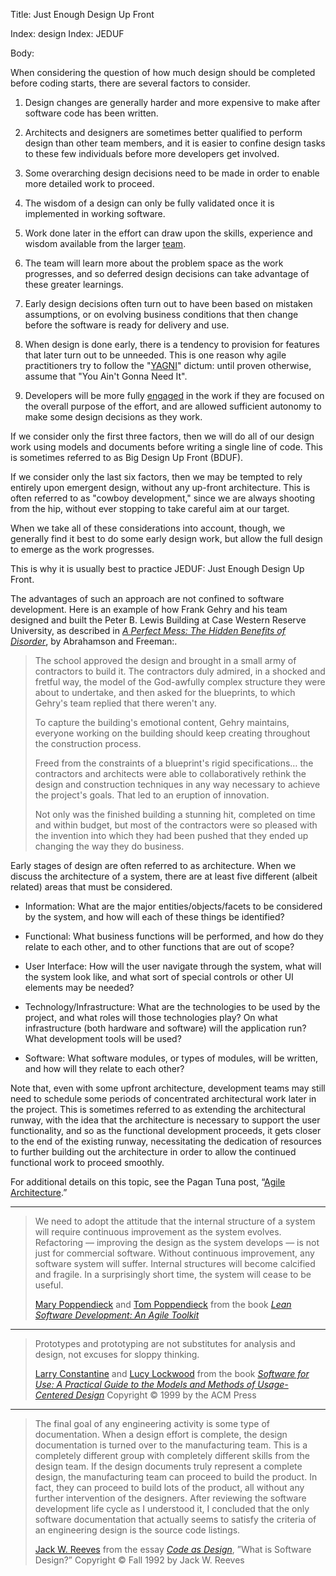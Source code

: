 Title: Just Enough Design Up Front

Index: design
Index: JEDUF

Body:

When considering the question of how much design should be completed before coding starts, there are several factors to consider.

1. Design changes are generally harder and more expensive to make after software code has been written.

2. Architects and designers are sometimes better qualified to perform design than other team members, and it is easier to confine design tasks to these few individuals before more developers get involved.

3. Some overarching design decisions need to be made in order to enable more detailed work to proceed.

4. The wisdom of a design can only be fully validated once it is implemented in working software.

5. Work done later in the effort can draw upon the skills, experience and wisdom available from the larger [team][teams].

6. The team will learn more about the problem space as the work progresses, and so deferred design decisions can take advantage of these greater learnings.

7. Early design decisions often turn out to have been based on mistaken assumptions, or on evolving business conditions that then change before the software is ready for delivery and use.

8. When design is done early, there is a tendency to provision for features that later turn out to be unneeded. This is one reason why agile practitioners try to follow the "[YAGNI][]" dictum: until proven otherwise, assume that "You Ain't Gonna Need It".

9. Developers will be more fully [engaged][engagement] in the work if they are focused on the overall purpose of the effort, and are allowed sufficient autonomy to make some design decisions as they work.

If we consider only the first three factors, then we will do all of our design work using models and documents before writing a single line of code. This is sometimes referred to as Big Design Up Front (BDUF).

If we consider only the last six factors, then we may be tempted to rely entirely upon emergent design, without any up-front architecture. This is often referred to as "cowboy development," since we are always shooting from the hip, without ever stopping to take careful aim at our target.

When we take all of these considerations into account, though, we generally find it best to do some early design work, but allow the full design to emerge as the work progresses.

This is why it is usually best to practice JEDUF: Just Enough Design Up Front.

The advantages of such an approach are not confined to software development. Here is an example of how Frank Gehry and his team designed and built the Peter B. Lewis Building at Case Western Reserve University, as described in <cite>[A Perfect Mess: The Hidden Benefits of Disorder][abrahamson-freeman-2006]</cite>, by Abrahamson and Freeman:.

> The school approved the design and brought in a small army of contractors to build it. The contractors duly admired, in a shocked and fretful way, the model of the God-awfully complex structure they were about to undertake, and then asked for the blueprints, to which Gehry's team replied that there weren't any.
>
> To capture the building's emotional content, Gehry maintains, everyone working on the building should keep creating throughout the construction process.
>
> Freed from the constraints of a blueprint's rigid specifications… the contractors and architects were able to collaboratively rethink the design and construction techniques in any way necessary to achieve the project's goals. That led to an eruption of innovation.
>
> Not only was the finished building a stunning hit, completed on time and within budget, but most of the contractors were so pleased with the invention into which they had been pushed that they ended up changing the way they do business.

Early stages of design are often referred to as architecture.  When we discuss the architecture of a system, there are at least five different (albeit related) areas that must be considered.

* Information: What are the major entities/objects/facets to be considered by the system, and how will each of these things be identified?

* Functional: What business functions will be performed, and how do they relate to each other, and to other functions that are out of scope?

* User Interface: How will the user navigate through the system, what will the system look like, and what sort of special controls or other UI elements may be needed?

* Technology/Infrastructure: What are the technologies to be used by the project, and what roles will those technologies play? On what infrastructure (both hardware and software) will the application run? What development tools will be used?

* Software: What software modules, or types of modules, will be written, and how will they relate to each other?

Note that, even with some upfront architecture, development teams may still need to schedule some periods of concentrated architectural work later in the project. This is sometimes referred to as extending the architectural runway, with the idea that the architecture is necessary to support the user functionality, and so as the functional development proceeds, it gets closer to the end of the existing runway, necessitating the dedication of resources to further building out the architecture in order to allow the continued functional work to proceed smoothly.

For additional details on this topic, see the Pagan Tuna post, &ldquo;<a href="http://www.pagantuna.com/posts/agile-architecture.html" target="ref">Agile Architecture</a>.&rdquo;

----

<blockquote>
<p>
We need to adopt the attitude that the internal structure of a system will require continuous improvement as the system evolves. Refactoring &#8212; improving the design as the system develops &#8212; is not just for commercial software. Without continuous improvement, any software system will suffer. Internal structures will become calcified and fragile. In a surprisingly short time, the system will cease to be useful.</p>

<footer>
<a href="http://en.wikipedia.org/wiki/Mary_Poppendieck">Mary Poppendieck</a> and <a href="http://en.wikipedia.org/wiki/Tom_Poppendieck">Tom Poppendieck</a> from the book <cite><a href="bibliography.html#poppendieck-2003">Lean Software Development: An Agile Toolkit</a></cite>
</footer>
</blockquote>

----

<blockquote>
<p>
Prototypes and prototyping are not substitutes for analysis and design, not excuses for sloppy thinking.</p>

<footer>
<a href="http://en.wikipedia.org/wiki/Larry_Constantine">Larry Constantine</a> and <a href="http://en.wikipedia.org/wiki/Lucy_Lockwood">Lucy Lockwood</a> from the book <cite><a href="http://www.amazon.com/exec/obidos/ASIN/0201924781/pagantuna-20">Software for Use: A Practical Guide to the Models and Methods of Usage-Centered Design</a></cite> Copyright &copy; 1999 by the ACM Press
</footer>
</blockquote>

----

<blockquote>
<p>
The final goal of any engineering activity is some type of documentation. When a design effort is complete, the design documentation is turned over to the manufacturing team. This is a completely different group with completely different skills from the design team. If the design documents truly represent a complete design, the manufacturing team can proceed to build the product. In fact, they can proceed to build lots of the product, all without any further intervention of the designers. After reviewing the software development life cycle as I understood it, I concluded that the only software documentation that actually seems to satisfy the criteria of an engineering design is the source code listings.</p>

<footer>
<a href="http://en.wikipedia.org/wiki/Jack_W._Reeves">Jack W. Reeves</a> from the essay <cite><a href="bibliography.html#reeves-1992">Code as Design</a></cite>, &#8221;What is Software Design?&#8221; Copyright &copy; Fall 1992 by Jack W. Reeves
</footer>
</blockquote>

[engagement]: increase-developer-engagement.html

[teams]: build-great-teams.html

[yagni]: https://en.wikipedia.org/wiki/You_aren%27t_gonna_need_it

[abrahamson-freeman-2006]: bibliography.html#abrahamson-freeman-2006
